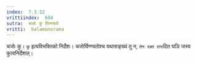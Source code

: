 ```yaml
---
index:  7.3.52
vrittiindex:  684
sutra:  चजोः कु घिण्ण्यतोः
vritti:  balamanorama 
---
```


चजोः कु। `कु` इत्यविभक्तिको निर्देशः। चजोर्घिण्ण्यतोश्च यथासङ्ख्यं तु न, `तेन रक्तं रागा`दित घञि जस्य कुत्वनिर्देशात्। 

